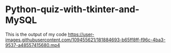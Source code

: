 # Python-quiz-with-tkinter-and-MySQL
 
 This is the output of my code 
https://user-images.githubusercontent.com/109455621/181884693-b65ff8ff-f96c-4ba3-9537-a48557415680.mp4
